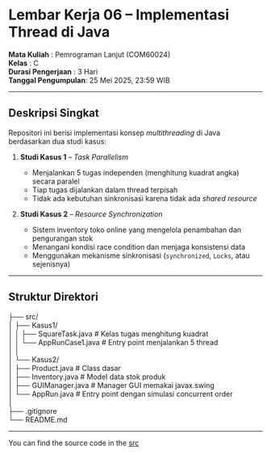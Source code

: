 # Lembar Kerja 06 – Implementasi Thread di Java

**Mata Kuliah**       : Pemrograman Lanjut (COM60024)  
**Kelas**             : C  
**Durasi Pengerjaan** : 3 Hari  
**Tanggal Pengumpulan**: 25 Mei 2025, 23:59 WIB  

---

## Deskripsi Singkat

Repositori ini berisi implementasi konsep _multithreading_ di Java berdasarkan dua studi kasus:

1. **Studi Kasus 1** – *Task Parallelism*  
   - Menjalankan 5 tugas independen (menghitung kuadrat angka) secara paralel  
   - Tiap tugas dijalankan dalam thread terpisah  
   - Tidak ada kebutuhan sinkronisasi karena tidak ada _shared resource_  

2. **Studi Kasus 2** – *Resource Synchronization*  
   - Sistem inventory toko online yang mengelola penambahan dan pengurangan stok  
   - Menangani kondisi race condition dan menjaga konsistensi data  
   - Menggunakan mekanisme sinkronisasi (`synchronized`, `Locks`, atau sejenisnya)

---

## Struktur Direktori

├── src/<br />
│ ├── Kasus1/<br />
│ │ ├── SquareTask.java # Kelas tugas menghitung kuadrat<br />
│ │ └── AppRunCase1.java # Entry point menjalankan 5 thread<br />
│ │<br />
│ └── Kasus2/<br />
│ ├── Product.java # Class dasar<br />
│ ├── Inventory.java # Model data stok produk<br />
│ ├── GUIManager.java # Manager GUI memakai javax.swing<br />
│ └── AppRun.java # Entry point dengan simulasi concurrent order<br />
│<br />
├── .gitignore<br />
└── README.md<br />

---

You can find the source code in the [src](https://github.com/ArmJour/LembarKerja6/tree/main/LembarKerja6/src)





